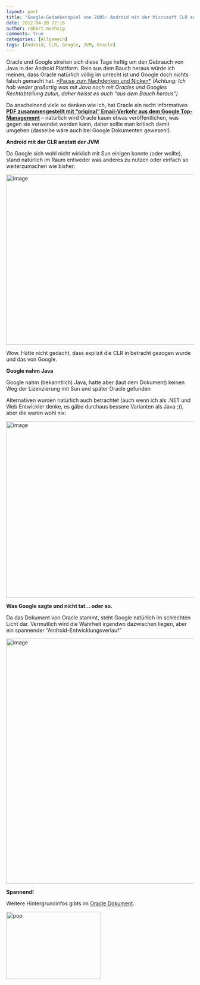 ```yaml
---
layout: post
title: "Google-Gedankenspiel von 2005: Android mit der Microsoft CLR anstatt der JVM?"
date: 2012-04-20 22:16
author: robert.muehsig
comments: true
categories: [Allgemein]
tags: [Android, CLR, Google, JVM, Oracle]
---
```

<p>Oracle und Google streiten sich diese Tage heftig um den Gebrauch von Java in der Android Plattform. Rein aus dem Bauch heraus würde ich meinen, dass Oracle natürlich völlig im unrecht ist und Google doch nichts falsch gemacht hat. <u>*Pause zum Nachdenken und Nicken*</u>&nbsp;<em>(Achtung: Ich hab weder großartig was mit Java noch mit Oracles und Googles Rechtabteilung zutun, daher heisst es auch “aus dem Bauch heraus”)</em></p> <p>Da anscheinend viele so denken wie ich, hat Oracle ein recht informatives <a href="http://www.oracle.com/us/corporate/features/opening-slides-1592541.pdf"><strong>PDF zusammengestellt mit “original” Email-Verkehr aus dem Google Top-Management</strong></a> – natürlich wird Oracle kaum etwas veröffentlichen, was gegen sie verwendet werden kann, daher sollte man kritisch damit umgehen (dasselbe wäre auch bei Google Dokumenten gewesen!).</p> <p><strong>Android mit der CLR anstatt der JVM</strong></p> <p>Da Google sich wohl nicht wirklich mit Sun einigen konnte (oder wollte), stand natürlich im Raum entweder was anderes zu nutzen oder einfach so weiterzumachen wie bisher:</p> <p><a href="{{BASE_PATH}}/assets/wp-images/image1514.png"><img style="background-image: none; border-bottom: 0px; border-left: 0px; padding-left: 0px; padding-right: 0px; display: inline; border-top: 0px; border-right: 0px; padding-top: 0px" title="image" border="0" alt="image" src="{{BASE_PATH}}/assets/wp-images/image_thumb684.png" width="593" height="457"></a></p>  <p>Wow. Hätte nicht gedacht, dass explizit die CLR in betracht gezogen wurde und das von Google.</p> <p><strong>Google nahm Java</strong></p> <p>Google nahm (bekanntlich) Java, hatte aber (laut dem Dokument) keinen Weg der Lizenzierung mit Sun und später Oracle gefunden</p> <p>Alternativen wurden natürlich auch betrachtet (auch wenn ich als .NET und Web Entwickler denke, es gäbe durchaus bessere Varianten als Java ;)), aber die waren wohl nix:</p> <p><a href="{{BASE_PATH}}/assets/wp-images/image1515.png"><img style="background-image: none; border-bottom: 0px; border-left: 0px; padding-left: 0px; padding-right: 0px; display: inline; border-top: 0px; border-right: 0px; padding-top: 0px" title="image" border="0" alt="image" src="{{BASE_PATH}}/assets/wp-images/image_thumb685.png" width="604" height="474"></a></p> <p><strong>Was Google sagte und nicht tat… oder so.</strong></p> <p>Da das Dokument von Oracle stammt, steht Google natürlich im schlechten Licht dar. Vermutlich wird die Wahrheit irgendwo dazwischen liegen, aber ein spannender “Android-Entwicklungsverlauf”</p> <p><a href="{{BASE_PATH}}/assets/wp-images/image1516.png"><img style="background-image: none; border-bottom: 0px; border-left: 0px; padding-left: 0px; padding-right: 0px; display: inline; border-top: 0px; border-right: 0px; padding-top: 0px" title="image" border="0" alt="image" src="{{BASE_PATH}}/assets/wp-images/image_thumb686.png" width="614" height="658"></a></p> <p><strong>Spannend!</strong></p> <p>Weitere Hintergrundinfos gibts im <a href="http://www.oracle.com/us/corporate/features/opening-slides-1592541.pdf">Oracle Dokument</a>.</p> <p><a href="{{BASE_PATH}}/assets/wp-images/pop.gif"><img style="background-image: none; border-bottom: 0px; border-left: 0px; padding-left: 0px; padding-right: 0px; display: inline; border-top: 0px; border-right: 0px; padding-top: 0px" title="pop" border="0" alt="pop" src="{{BASE_PATH}}/assets/wp-images/pop_thumb.gif" width="253" height="181"></a></p>
